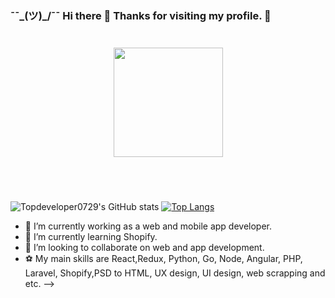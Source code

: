 ### ¯¯\_(ツ)\_/¯¯ Hi there 👋 Thanks for visiting my profile. 🍻
<div align="center" style="margin: 40px 0">
    <a href="https://github.com/Dev-1102/github-profile-views-counter">
        <img width="175px" src="https://komarev.com/ghpvc/?username=Dev-1102&color=DE002D">
    </a>
</div>

<br/>

![Topdeveloper0729's GitHub stats](https://github-readme-stats.vercel.app/api?username=SenDev001&show_icons=true)
[![Top Langs](https://github-readme-stats.vercel.app/api/top-langs/?username=SenDev001&layout=compact)](https://github.com/anuraghazra/github-readme-stats)

- 🔭 I’m currently working as a web and mobile app developer.
- 🌱 I’m currently learning Shopify.
- 👯 I’m looking to collaborate on web and app development.
- ⚽ My main skills are React,Redux, Python, Go, Node, Angular, PHP, Laravel, Shopify,PSD to HTML, UX design, UI design, web scrapping and etc.
  -->
